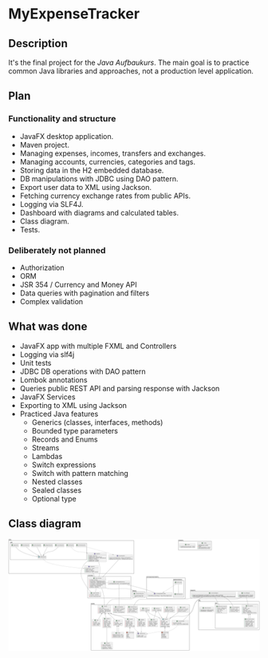 # MyExpenseTracker

## Description

It's the final project for the <i>Java Aufbaukurs</i>. The main goal is to practice common Java libraries and approaches, not a production level application.

## Plan

### Functionality and structure
- JavaFX desktop application.
- Maven project.
- Managing expenses, incomes, transfers and exchanges.
- Managing accounts, currencies, categories and tags.
- Storing data in the H2 embedded database.
- DB manipulations with JDBC using DAO pattern.
- Export user data to XML using Jackson.
- Fetching currency exchange rates from public APIs.
- Logging via SLF4J.
- Dashboard with diagrams and calculated tables.
- Class diagram.
- Tests.

### Deliberately not planned
- Authorization
- ORM
- JSR 354 / Currency and Money API
- Data queries with pagination and filters
- Complex validation

## What was done
- JavaFX app with multiple FXML and Controllers
- Logging via slf4j
- Unit tests
- JDBC DB operations with DAO pattern
- Lombok annotations
- Queries public REST API and parsing response with Jackson
- JavaFX Services
- Exporting to XML using Jackson
- Practiced Java features
  - Generics (classes, interfaces, methods)
  - Bounded type parameters
  - Records and Enums
  - Streams
  - Lambdas
  - Switch expressions
  - Switch with pattern matching
  - Nested classes
  - Sealed classes
  - Optional type

## Class diagram
![Class diagram](class_diagram.png)